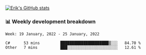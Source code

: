 [![Erik's GitHub stats](https://github-readme-stats.vercel.app/api?username=erik-petrov&theme=nightowl&show_icons=true)](https://github.com/anuraghazra/github-readme-stats)

### 📊 Weekly development breakdown
<!--START_SECTION:waka-->
```text
Week: 19 January, 2022 - 25 January, 2022

C#      53 mins         █████████████████████▒░░░   84.70 % 
Other   7 mins          ███░░░░░░░░░░░░░░░░░░░░░░   12.61 % 
```
<!--END_SECTION:waka-->


